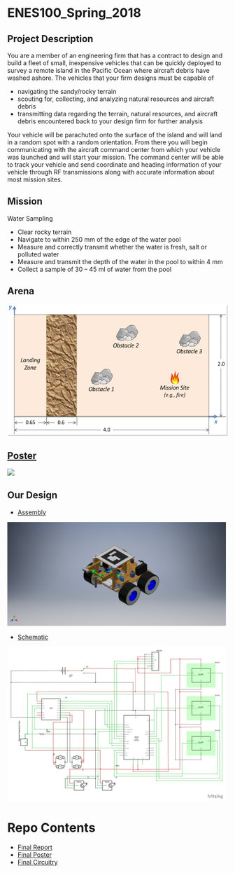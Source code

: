 # ENES100_Spring_2018
## Project Description

You are a member of an engineering firm that has a contract to design and build a fleet of small, inexpensive vehicles that can be quickly deployed to survey a remote island in the Pacific Ocean where aircraft debris have washed ashore.  The vehicles that your firm designs must be capable of 
* navigating the sandy/rocky terrain
* scouting for, collecting, and analyzing natural resources and aircraft debris
* transmitting data regarding the terrain, natural resources, and aircraft debris encountered back to your design firm for further analysis

Your vehicle will be parachuted onto the surface of the island and will land in a random spot with a random orientation.  From there you will begin communicating with the aircraft command center from which your vehicle was launched and will start your mission.  The command center will be able to track your vehicle and send coordinate and heading information of your vehicle through RF transmissions along with accurate information about most mission sites. 

## Mission
Water Sampling
* Clear rocky terrain
* Navigate to within 250 mm of the edge of the water pool
* Measure and correctly transmit whether the water is fresh, salt or polluted water	
* Measure and transmit the depth of the water in the pool to within 4 mm	
* Collect a sample of 30 – 45 ml of water from the pool	

## Arena 
<img src = "https://github.com/yuchenzhou8/ENES100_Spring_2018/blob/main/Arena.png"><br /> 

## [Poster](https://github.com/yuchenzhou8/ENES100_Spring_2018/blob/main/Final%20Poster.pdf)
<img src = "https://github.com/yuchenzhou8/ENES100_Spring_2018/blob/main/Final%20Poster.jpg" width = '800'><br /> 

## Our Design
* [Assembly](https://github.com/yuchenzhou8/ENES100_Spring_2018/blob/main/Final%20assembly.jpg)

<img src = "https://github.com/yuchenzhou8/ENES100_Spring_2018/blob/main/Final%20assembly.jpg" width = "500"><br /> 
* [Schematic](https://github.com/yuchenzhou8/ENES100_Spring_2018/blob/main/final%20circuit_schem.pdf)

<img src = "https://github.com/yuchenzhou8/ENES100_Spring_2018/blob/main/final%20circuit_schem.jpg" width = '500'><br />


# Repo Contents
* [Final Report](https://github.com/yuchenzhou8/ENES100_Spring_2018/blob/main/Milestone%209%20Final%20Report%E2%80%94%E2%80%94Team%20Hydration%20Nation.pdf)
* [Final Poster](https://github.com/yuchenzhou8/ENES100_Spring_2018/blob/main/Final%20Poster.pdf)
* [Final Circuitry](https://github.com/yuchenzhou8/ENES100_Spring_2018/blob/main/final%20circuit_schem.pdf)
